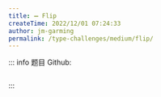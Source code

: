 ```yaml
---
title: ➖ Flip
createTime: 2022/12/01 07:24:33
author: jm-garming
permalink: /type-challenges/medium/flip/
---
```


::: info 题目
Github: []()

```ts

```

:::
